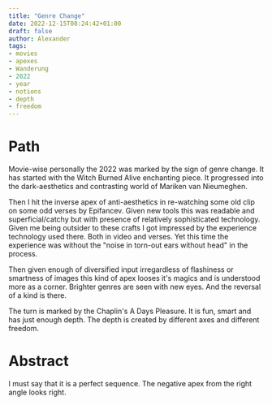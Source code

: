 ```yaml
---
title: "Genre Change"
date: 2022-12-15T08:24:42+01:00
draft: false
author: Alexander
tags:
- movies
- apexes
- Wanderung
- 2022
- year
- notions
- depth
- freedom
---
```


# Path

Movie-wise personally the 2022 was marked by the sign of genre change.
It has started with the Witch Burned Alive enchanting piece.
It progressed into the dark-aesthetics and contrasting world of Mariken van Nieumeghen.

Then I hit the inverse apex of anti-aesthetics in re-watching some old clip on some odd verses by Epifancev.
Given new tools this was readable and superficial/catchy but with presence of relatively sophisticated technology.
Given me being outsider to these crafts I got impressed by the experience technology used there.
Both in video and verses.
Yet this time the experience was without the "noise in torn-out ears without head" in the process.

Then given enough of diversified input irregardless of flashiness or smartness of images this
kind of apex looses it's magics and is understood more as a corner.
Brighter genres are seen with new eyes.
And the reversal of a kind is there.

The turn is marked by the Chaplin's A Days Pleasure.
It is fun, smart and has just enough depth.
The depth is created by different axes and different freedom.

# Abstract

I must say that it is a perfect sequence.
The negative apex from the right angle looks right.
